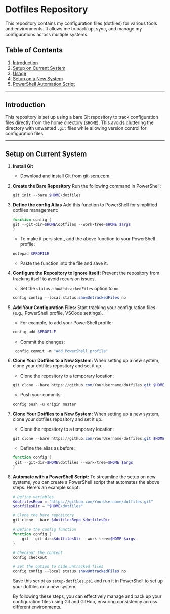 # Dotfiles Repository

This repository contains my configuration files (dotfiles) for various tools and environments. It allows me to back up, sync, and manage my configurations across multiple systems.

## Table of Contents

1. [Introduction](#introduction)
2. [Setup on Current System](#setup-on-current-system)
3. [Usage](#usage)
4. [Setup on a New System](#setup-on-a-new-system)
5. [PowerShell Automation Script](#powershell-automation-script)

---

## Introduction

This repository is set up using a bare Git repository to track configuration files directly from the home directory (`$HOME`). This avoids cluttering the directory with unwanted `.git` files while allowing version control for configuration files.

---

## Setup on Current System

1. **Install Git**

   - Download and install Git from [git-scm.com](https://git-scm.com/download/win).

2. **Create the Bare Repository**
   Run the following command in PowerShell:

   ```powershell
   git init --bare $HOME\dotfiles
   ```

3. **Define the config Alias**
   Add this function to PowerShell for simplified dotfiles management:

   ```powershell
   function config {
   git --git-dir=$HOME\dotfiles --work-tree=$HOME $args
   }
   ```

   - To make it persistent, add the above function to your PowerShell profile:

   ```powershell
   notepad $PROFILE
   ```

   - Paste the function into the file and save it.

4. **Configure the Repository to Ignore Itself:**
   Prevent the repository from tracking itself to avoid recursion issues.

   - Set the `status.showUntrackedFiles` option to `no`:

   ```powershell
   config config --local status.showUntrackedFiles no
   ```

5. **Add Your Configuration Files:**
   Start tracking your configuration files (e.g., PowerShell profile, VSCode settings).

   - For example, to add your PowerShell profile:

   ```powershell
   config add $PROFILE
   ```

   - Commit the changes:

   ```powershell
    config commit -m "Add PowerShell profile"
   ```

6. **Clone Your Dotfiles to a New System:**
   When setting up a new system, clone your dotfiles repository and set it up.

   - Clone the repository to a temporary location:

   ```powershell
   git clone --bare https://github.com/YourUsername/dotfiles.git $HOME\dotfiles
   ```

   - Push your commits:

   ```powershell
   config push -u origin master
   ```

7. **Clone Your Dotfiles to a New System:**
   When setting up a new system, clone your dotfiles repository and set it up.

   - Clone the repository to a temporary location:

   ```powershell
   git clone --bare https://github.com/YourUsername/dotfiles.git $HOME\dotfiles
   ```

   - Define the alias as before:

   ```powershell
   function config {
    git --git-dir=$HOME\dotfiles --work-tree=$HOME $args
   }
   ```

8. **Automate with a PowerShell Script:**
   To streamline the setup on new systems, you can create a PowerShell script that automates the above steps. Here's an example script:

   ```powershell
   # Define variables
   $dotfilesRepo = "https://github.com/YourUsername/dotfiles.git"
   $dotfilesDir = "$HOME\dotfiles"

   # Clone the bare repository
   git clone --bare $dotfilesRepo $dotfilesDir

   # Define the config function
   function config {
       git --git-dir=$dotfilesDir --work-tree=$HOME $args
   }

   # Checkout the content
   config checkout

   # Set the option to hide untracked files
   config config --local status.showUntrackedFiles no

   ```

   Save this script as `setup-dotfiles.ps1` and run it in PowerShell to set up your dotfiles on a new system.

   By following these steps, you can effectively manage and back up your configuration files using Git and GitHub, ensuring consistency across different environments.

